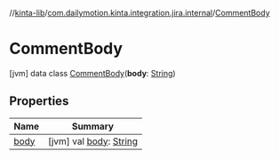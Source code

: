 //[kinta-lib](../../../index.md)/[com.dailymotion.kinta.integration.jira.internal](../index.md)/[CommentBody](index.md)



# CommentBody  
 [jvm] data class [CommentBody](index.md)(**body**: [String](https://kotlinlang.org/api/latest/jvm/stdlib/kotlin/-string/index.html))   


## Properties  
  
|  Name |  Summary | 
|---|---|
| <a name="com.dailymotion.kinta.integration.jira.internal/CommentBody/body/#/PointingToDeclaration/"></a>[body](body.md)| <a name="com.dailymotion.kinta.integration.jira.internal/CommentBody/body/#/PointingToDeclaration/"></a> [jvm] val [body](body.md): [String](https://kotlinlang.org/api/latest/jvm/stdlib/kotlin/-string/index.html)   <br>|

